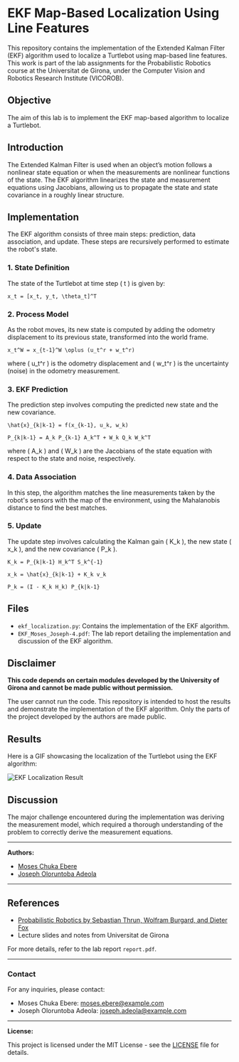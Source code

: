 
# EKF Map-Based Localization Using Line Features

This repository contains the implementation of the Extended Kalman Filter (EKF) algorithm used to localize a Turtlebot using map-based line features. This work is part of the lab assignments for the Probabilistic Robotics course at the Universitat de Girona, under the Computer Vision and Robotics Research Institute (VICOROB).

## Objective

The aim of this lab is to implement the EKF map-based algorithm to localize a Turtlebot.

## Introduction

The Extended Kalman Filter is used when an object’s motion follows a nonlinear state equation or when the measurements are nonlinear functions of the state. The EKF algorithm linearizes the state and measurement equations using Jacobians, allowing us to propagate the state and state covariance in a roughly linear structure.

## Implementation

The EKF algorithm consists of three main steps: prediction, data association, and update. These steps are recursively performed to estimate the robot's state.

### 1. State Definition

The state of the Turtlebot at time step \( t \) is given by:

```
x_t = [x_t, y_t, \theta_t]^T
```

### 2. Process Model

As the robot moves, its new state is computed by adding the odometry displacement to its previous state, transformed into the world frame.

```
x_t^W = x_{t-1}^W \oplus (u_t^r + w_t^r)
```

where \( u_t^r \) is the odometry displacement and \( w_t^r \) is the uncertainty (noise) in the odometry measurement.

### 3. EKF Prediction

The prediction step involves computing the predicted new state and the new covariance.

```
\hat{x}_{k|k-1} = f(x_{k-1}, u_k, w_k)

P_{k|k-1} = A_k P_{k-1} A_k^T + W_k Q_k W_k^T
```

where \( A_k \) and \( W_k \) are the Jacobians of the state equation with respect to the state and noise, respectively.

### 4. Data Association

In this step, the algorithm matches the line measurements taken by the robot's sensors with the map of the environment, using the Mahalanobis distance to find the best matches.

### 5. Update

The update step involves calculating the Kalman gain \( K_k \), the new state \( x_k \), and the new covariance \( P_k \).

```
K_k = P_{k|k-1} H_k^T S_k^{-1}

x_k = \hat{x}_{k|k-1} + K_k v_k

P_k = (I - K_k H_k) P_{k|k-1}
```

## Files

- `ekf_localization.py`: Contains the implementation of the EKF algorithm.
- `EKF_Moses_Joseph-4.pdf`: The lab report detailing the implementation and discussion of the EKF algorithm.

## Disclaimer

**This code depends on certain modules developed by the University of Girona and cannot be made public without permission.**

The user cannot run the code. This repository is intended to host the results and demonstrate the implementation of the EKF algorithm. Only the parts of the project developed by the authors are made public.

## Results

Here is a GIF showcasing the localization of the Turtlebot using the EKF algorithm:

![EKF Localization Result](result.gif)

## Discussion

The major challenge encountered during the implementation was deriving the measurement model, which required a thorough understanding of the problem to correctly derive the measurement equations.

---

**Authors:**
- [Moses Chuka Ebere](https://github.com/username1)
- [Joseph Oloruntoba Adeola](https://github.com/username2)

---

## References

- [Probabilistic Robotics by Sebastian Thrun, Wolfram Burgard, and Dieter Fox](https://www.probabilistic-robotics.org/)
- Lecture slides and notes from Universitat de Girona

For more details, refer to the lab report `report.pdf`.

---

### Contact

For any inquiries, please contact:

- Moses Chuka Ebere: moses.ebere@example.com
- Joseph Oloruntoba Adeola: joseph.adeola@example.com

---

**License:**

This project is licensed under the MIT License - see the [LICENSE](LICENSE) file for details.
